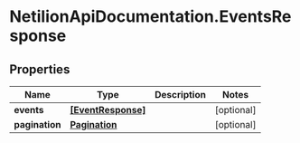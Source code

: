 # NetilionApiDocumentation.EventsResponse

## Properties
Name | Type | Description | Notes
------------ | ------------- | ------------- | -------------
**events** | [**[EventResponse]**](EventResponse.md) |  | [optional] 
**pagination** | [**Pagination**](Pagination.md) |  | [optional] 


